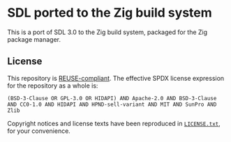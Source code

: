 <!--
© 2024 Carl Åstholm
SPDX-License-Identifier: MIT
-->

# SDL ported to the Zig build system

This is a port of SDL 3.0 to the Zig build system, packaged for the Zig package manager.

## License

This repository is [REUSE-compliant](https://reuse.software/). The effective SPDX license expression for the repository as a whole is:

```
(BSD-3-Clause OR GPL-3.0 OR HIDAPI) AND Apache-2.0 AND BSD-3-Clause AND CC0-1.0 AND HIDAPI AND HPND-sell-variant AND MIT AND SunPro AND Zlib
```

Copyright notices and license texts have been reproduced in [`LICENSE.txt`](LICENSE.txt), for your convenience.
